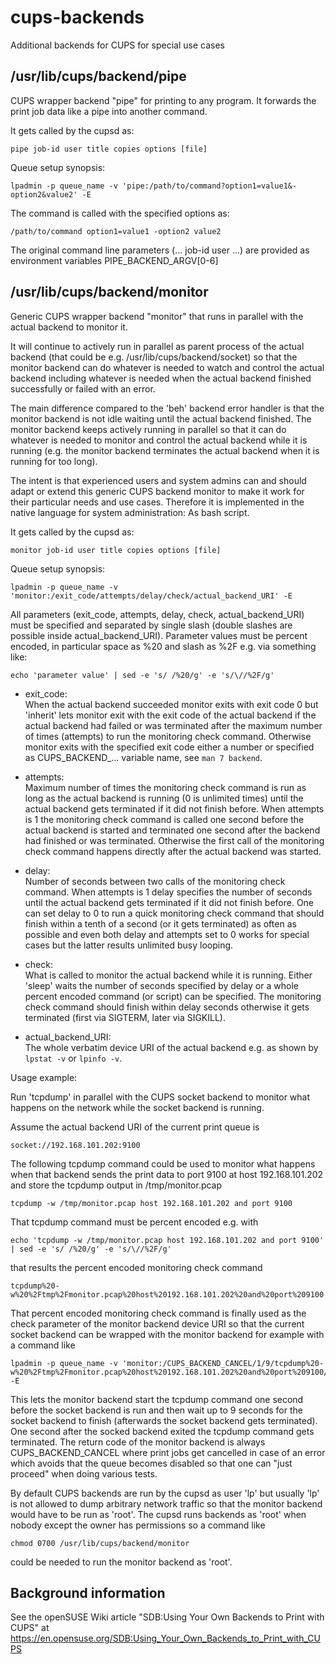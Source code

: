 # cups-backends

Additional backends for CUPS for special use cases

## /usr/lib/cups/backend/pipe

CUPS wrapper backend "pipe" for printing to any program.
It forwards the print job data like a pipe into another command.

It gets called by the cupsd as:
```
pipe job-id user title copies options [file]
```

Queue setup synopsis:
```
lpadmin -p queue_name -v 'pipe:/path/to/command?option1=value1&-option2&value2' -E
```

The command is called with the specified options as:
```
/path/to/command option1=value1 -option2 value2
```

The original command line parameters (... job-id user ...)
are provided as environment variables PIPE_BACKEND_ARGV[0-6]

## /usr/lib/cups/backend/monitor

Generic CUPS wrapper backend "monitor"
that runs in parallel with the actual backend to monitor it.

It will continue to actively run in parallel as parent process
of the actual backend (that could be e.g. /usr/lib/cups/backend/socket)
so that the monitor backend can do whatever is needed to watch
and control the actual backend including whatever is needed when
the actual backend finished successfully or failed with an error.

The main difference compared to the 'beh' backend error handler is that
the monitor backend is not idle waiting until the actual backend finished.
The monitor backend keeps actively running in parallel so that it can do
whatever is needed to monitor and control the actual backend while it is running
(e.g. the monitor backend terminates the actual backend when it is running for too long).

The intent is that experienced users and system admins can and should adapt or extend
this generic CUPS backend monitor to make it work for their particular needs and use cases.
Therefore it is implemented in the native language for system administration:
As bash script.

It gets called by the cupsd as:
```
monitor job-id user title copies options [file]
```

Queue setup synopsis:
```
lpadmin -p queue_name -v 'monitor:/exit_code/attempts/delay/check/actual_backend_URI' -E
```

All parameters (exit_code, attempts, delay, check, actual_backend_URI)
must be specified and separated by single slash
(double slashes are possible inside actual_backend_URI).
Parameter values must be percent encoded,
in particular space as %20 and slash as %2F
e.g. via something like:
```
echo 'parameter value' | sed -e 's/ /%20/g' -e 's/\//%2F/g'
```

* exit_code:<br/>
When the actual backend succeeded monitor exits with exit code 0 but
'inherit' lets monitor exit with the exit code of the actual backend
if the actual backend had failed or was terminated after the maximum
number of times (attempts) to run the monitoring check command.
Otherwise monitor exits with the specified exit code either a number
or specified as CUPS_BACKEND_... variable name, see `man 7 backend`.

* attempts:<br/>
Maximum number of times the monitoring check command is run
as long as the actual backend is running (0 is unlimited times)
until the actual backend gets terminated if it did not finish before.
When attempts is 1 the monitoring check command is called
one second before the actual backend is started and terminated
one second after the backend had finished or was terminated.
Otherwise the first call of the monitoring check command happens
directly after the actual backend was started.

* delay:<br/>
Number of seconds between two calls of the monitoring check command.
When attempts is 1 delay specifies the number of seconds until
the actual backend gets terminated if it did not finish before.
One can set delay to 0 to run a quick monitoring check command
that should finish within a tenth of a second (or it gets terminated)
as often as possible and even both delay and attempts set to 0 works
for special cases but the latter results unlimited busy looping.

* check:<br/>
What is called to monitor the actual backend while it is running.
Either 'sleep' waits the number of seconds specified by delay
or a whole percent encoded command (or script) can be specified.
The monitoring check command should finish within delay seconds
otherwise it gets terminated (first via SIGTERM, later via SIGKILL).

* actual_backend_URI:<br/>
The whole verbatim device URI of the actual backend
e.g. as shown by `lpstat -v` or `lpinfo -v`.

Usage example:

Run 'tcpdump' in parallel with the CUPS socket backend to monitor
what happens on the network while the socket backend is running.

Assume the actual backend URI of the current print queue is
```
socket://192.168.101.202:9100
```

The following tcpdump command could be used to monitor what happens
when that backend sends the print data to port 9100 at host 192.168.101.202
and store the tcpdump output in /tmp/monitor.pcap
```
tcpdump -w /tmp/monitor.pcap host 192.168.101.202 and port 9100
```

That tcpdump command must be percent encoded e.g. with
```
echo 'tcpdump -w /tmp/monitor.pcap host 192.168.101.202 and port 9100' | sed -e 's/ /%20/g' -e 's/\//%2F/g'
```
that results the percent encoded monitoring check command
```
tcpdump%20-w%20%2Ftmp%2Fmonitor.pcap%20host%20192.168.101.202%20and%20port%209100
```

That percent encoded monitoring check command is finally used
as the check parameter of the monitor backend device URI
so that the current socket backend can be wrapped with the monitor backend
for example with a command like
```
lpadmin -p queue_name -v 'monitor:/CUPS_BACKEND_CANCEL/1/9/tcpdump%20-w%20%2Ftmp%2Fmonitor.pcap%20host%20192.168.101.202%20and%20port%209100/socket://192.168.101.202:9100' -E
```

This lets the monitor backend start the tcpdump command one second
before the socket backend is run and then wait up to 9 seconds for the
socket backend to finish (afterwards the socket backend gets terminated).
One second after the socked backend exited the tcpdump command gets terminated.
The return code of the monitor backend is always CUPS_BACKEND_CANCEL where
print jobs get cancelled in case of an error which avoids that the queue
becomes disabled so that one can "just proceed" when doing various tests.

By default CUPS backends are run by the cupsd as user 'lp' but
usually 'lp' is not allowed to dump arbitrary network traffic
so that the monitor backend would have to be run as 'root'.
The cupsd runs backends as 'root' when nobody except
the owner has permissions so a command like
```
chmod 0700 /usr/lib/cups/backend/monitor
```
could be needed to run the monitor backend as 'root'.

## Background information

See the openSUSE Wiki article
"SDB:Using Your Own Backends to Print with CUPS" at
https://en.opensuse.org/SDB:Using_Your_Own_Backends_to_Print_with_CUPS
